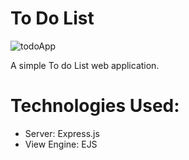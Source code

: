 # To Do List

![todoApp](https://github.com/ravindub/todolist-v1/assets/47911656/0aa56787-a1fc-404b-a7d0-f805a870104e)  

A simple To do List web application.

# Technologies Used:  
- Server: Express.js  
- View Engine: EJS



